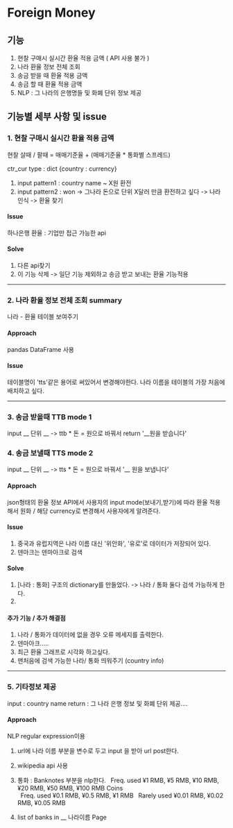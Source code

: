 # Foreign Money

##  기능
1. 현찰 구매시 실시간 환율 적용 금액 ( API 사용 불가 )
2. 나라 환율 정보 전체 조회
3. 송금 받을 때 환율 적용 금액
4. 송금 할 때 환율 적용 금액
5. NLP : 그 나라의 은행명들 및 화폐 단위 정보 제공

## 기능별 세부 사항 및 issue

### 1. 현찰 구매시 실시간 환율 적용 금액
현찰 살때 / 팔때 = 매매기준율 + (매매기준율 * 통화별 스프레드) 

ctr_cur 
type : dict {country : currency}
1. input pattern1  : country name ~ X원 환전 
2. input pattern2 : won -> 그나라 돈으로
단위 X달러 만큼 환전하고 싶다 -> 나라 인식 -> 환율 찾기

#### Issue 
하나은행 환율 : 기업만 접근 가능한 api

#### Solve
1. 다른 api찾기
2. 이 기능 삭제
-> 일단 기능 제외하고 송금 받고 보내는 환율 기능적용

--------------------------------------------

### 2. 나라 환율 정보 전체 조회 summary
나라 - 환율 테이블 보여주기
#### Approach
pandas DataFrame 사용

#### Issue
테이블명이 'tts'같은 용어로 써있어서 변경해야한다.
나라 이름을 테이블의 가장 처음에 배치하고 싶다.

--------------------------------------------

### 3. 송금 받을때  TTB mode 1
input __ 단위 __ -> ttb * 돈 = 원으로 바꿔서 return '__원을 받습니다'

### 4. 송금 보낼때 TTS mode 2
input __ 단위 __ -> tts * 돈 = 원으로 바꿔서 '__ 원을 보냅니다'

#### Approach
json형태의 환율 정보 API에서 사용자의 input mode(보내기,받기)에 따라 환율 적용해서 원화 / 해당 currency로 변경해서 사용자에게 알려준다.

#### Issue
1. 중국과 유럽지역은 나라 이름 대신 '위안화', '유로'로 데이터가 저장되어 있다. 
2. 덴마크는 덴마아크로 검색

#### Solve
1. [나라 : 통화] 구조의 dictionary를 만들었다. -> 나라 / 통화 둘다 검색 가능하게 한다.
2. 

#### 추가 기능 / 추가 해결점
1. 나라 / 통화가 데이터에 없을 경우 오류 메세지를 출력한다.
2. 덴마아크.....
3. 최근 환율 그래프로 시각화 하고싶다.
4. 맨처음에 검색 가능한 나라/ 통화 띄워주기 (country info)

--------------------------------------------

### 5. 기타정보 제공
input : country name
return : 그 나라 은행 정보 및 화폐 단위 제공....

#### Approach 
NLP regular expression이용

1. url에 나라 이름 부분을 변수로 두고 input 을 받아 url post한다.

2. wikipedia api 사용

3. 통화 : Banknotes 부분을 nlp한다.
 Freq. used	¥1 RMB, ¥5 RMB, ¥10 RMB, ¥20 RMB, ¥50 RMB, ¥100 RMB
Coins	
 Freq. used	¥0.1 RMB, ¥0.5 RMB, ¥1 RMB
 Rarely used	¥0.01 RMB, ¥0.02 RMB, ¥0.05 RMB

4. list of banks in __ 나라이름 Page
